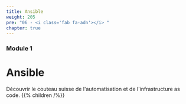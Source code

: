 ```yaml
---
title: Ansible
weight: 205
pre: "06 - <i class='fab fa-adn'></i> "
chapter: true
---
```




### Module 1

# Ansible

Découvrir le couteau suisse de l'automatisation et de l'infrastructure as code.
{{% children /%}}